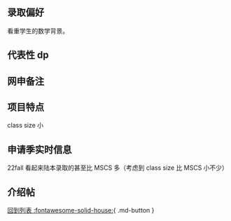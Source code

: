 ## 录取偏好

看重学生的数学背景。

## 代表性 dp

## 网申备注

## 项目特点

class size 小

## 申请季实时信息

22fall 看起来陆本录取的甚至比 MSCS 多（考虑到 class size 比 MSCS 小不少）

## 介绍帖

[回到列表 :fontawesome-solid-house:](grade.md){ .md-button }
